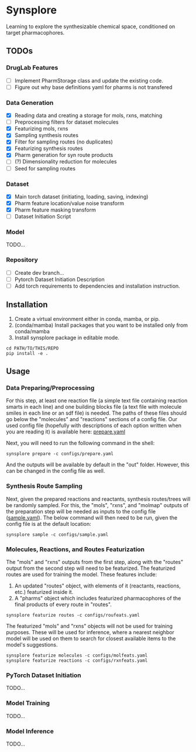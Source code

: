 # Synsplore
Learning to explore the synthesizable chemical space, conditioned on target pharmacophores.

## TODOs
### DrugLab Features
- [ ] Implement PharmStorage class and update the existing code.
- [ ] Figure out why base definitions yaml for pharms is not transfered

### Data Generation
- [x] Reading data and creating a storage for mols, rxns, matching
- [ ] Preprocessing filters for dataset molecules
- [x] Featurizing mols, rxns
- [x] Sampling synthesis routes 
- [x] Filter for sampling routes (no duplicates)
- [x] Featurizing synthesis routes 
- [x] Pharm generation for syn route products
- [ ] (?) Dimensionality reduction for molecules
- [ ] Seed for sampling routes

### Dataset
- [x] Main torch dataset (initiating, loading, saving, indexing)
- [x] Pharm feature location/value noise transform
- [x] Pharm feature masking transform
- [ ] Dataset Initiation Script

### Model
TODO...

### Repository
- [ ] Create dev branch...
- [ ] Pytorch Dataset Initiation Description
- [ ] Add torch requirements to dependencies and installation instruction.

## Installation
1. Create a virtual environment either in conda, mamba, or pip.
2. (conda/mamba) Install packages that you want to be installed only from conda/mamba
3. Install synsplore package in editable mode.
```terminal
cd PATH/TO/THIS/REPO
pip install -e .
```

## Usage
### Data Preparing/Preprocessing
For this step, at least one reaction file (a simple text file containing reaction smarts in each line) and one building blocks file (a text file with molecule smiles in each line or an sdf file) is needed. The paths of these files should go below the "molecules" and "reactions" sections of a config file. Our used config file (hopefully with descriptions of each option written when you are reading it) is available here: [prepare.yaml](configs/prepare.yaml)

Next, you will need to run the following command in the shell:
```terminal
synsplore prepare -c configs/prepare.yaml
```
And the outputs will be available by default in the "out" folder. However, this can be changed in the config file as well.

### Synthesis Route Sampling
Next, given the prepared reactions and reactants, synthesis routes/trees will be randomly sampled. For this, the "mols", "rxns", and "molmap" outputs of the preparation step will be needed as inputs to the config file ([sample.yaml](configs/sample.yaml)). The below command will then need to be run, given the config file is at the default location:
```terminal
synsplore sample -c configs/sample.yaml
```

### Molecules, Reactions, and Routes Featurization
The "mols" and "rxns" outputs from the first step, along with the "routes" output from the second step will need to be featurized. The featurized routes are used for training the model. These features include:
1. An updated "routes" object, with elements of it (reactants, reactions, etc.) featurized inside it.
2. A "pharms" object which includes featurized pharmacophores of the final products of every route in "routes".

```terminal
synsplore featurize routes -c configs/roufeats.yaml 
```

The featurized "mols" and "rxns" objects will not be used for training purposes. These will be used for inference, where a nearest neighbor model will be used on them to search for closest available items to the model's suggestions.

```terminal
synsplore featurize molecules -c configs/molfeats.yaml
synsplore featurize reactions -c configs/rxnfeats.yaml
```

### PyTorch Dataset Initiation
TODO...

### Model Training
TODO...

### Model Inference
TODO...